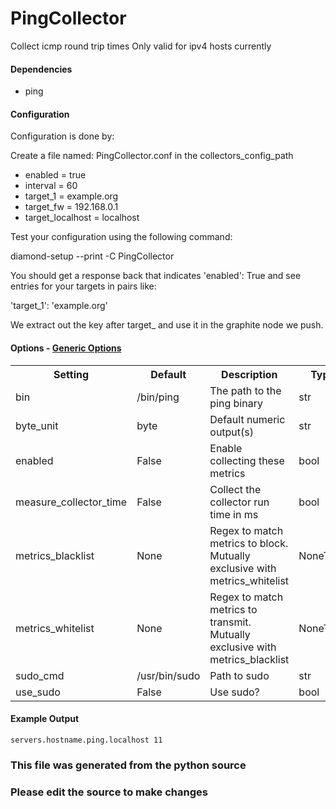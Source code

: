 PingCollector
=====

Collect icmp round trip times
Only valid for ipv4 hosts currently

#### Dependencies

 * ping

#### Configuration

Configuration is done by:

Create a file named: PingCollector.conf in the collectors_config_path

 * enabled = true
 * interval = 60
 * target_1 = example.org
 * target_fw = 192.168.0.1
 * target_localhost = localhost

Test your configuration using the following command:

diamond-setup --print -C PingCollector

You should get a response back that indicates 'enabled': True and see entries
for your targets in pairs like:

'target_1': 'example.org'

We extract out the key after target_ and use it in the graphite node we push.


#### Options - [Generic Options](Configuration)

<table><tr><th>Setting</th><th>Default</th><th>Description</th><th>Type</th></tr>
<tr><td>bin</td><td>/bin/ping</td><td>The path to the ping binary</td><td>str</td></tr>
<tr><td>byte_unit</td><td>byte</td><td>Default numeric output(s)</td><td>str</td></tr>
<tr><td>enabled</td><td>False</td><td>Enable collecting these metrics</td><td>bool</td></tr>
<tr><td>measure_collector_time</td><td>False</td><td>Collect the collector run time in ms</td><td>bool</td></tr>
<tr><td>metrics_blacklist</td><td>None</td><td>Regex to match metrics to block. Mutually exclusive with metrics_whitelist</td><td>NoneType</td></tr>
<tr><td>metrics_whitelist</td><td>None</td><td>Regex to match metrics to transmit. Mutually exclusive with metrics_blacklist</td><td>NoneType</td></tr>
<tr><td>sudo_cmd</td><td>/usr/bin/sudo</td><td>Path to sudo</td><td>str</td></tr>
<tr><td>use_sudo</td><td>False</td><td>Use sudo?</td><td>bool</td></tr>
</table>

#### Example Output

```
servers.hostname.ping.localhost 11
```

### This file was generated from the python source
### Please edit the source to make changes

